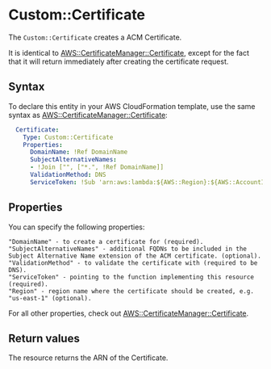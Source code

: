 # Custom::Certificate
The `Custom::Certificate` creates a ACM Certificate.

It is identical to [AWS::CertificateManager::Certificate](https://docs.aws.amazon.com/AWSCloudFormation/latest/UserGuide/aws-resource-certificatemanager-certificate.html), except for the fact that it will return immediately after creating the certificate request.


## Syntax
To declare this entity in your AWS CloudFormation template, use the same syntax as [AWS::CertificateManager::Certificate](https://docs.aws.amazon.com/AWSCloudFormation/latest/UserGuide/aws-resource-certificatemanager-certificate.html):

```yaml
  Certificate:
    Type: Custom::Certificate
    Properties:
      DomainName: !Ref DomainName
      SubjectAlternativeNames:
      - !Join ["", ["*.", !Ref DomainName]]
      ValidationMethod: DNS
      ServiceToken: !Sub 'arn:aws:lambda:${AWS::Region}:${AWS::AccountId}:function:binxio-cfn-certificate-provider'
```

## Properties
You can specify the following properties:

    "DomainName" - to create a certificate for (required).
    "SubjectAlternativeNames" - additional FQDNs to be included in the Subject Alternative Name extension of the ACM certificate. (optional).
    "ValidationMethod" - to validate the certificate with (required to be DNS).
    "ServiceToken" - pointing to the function implementing this resource (required).
    "Region" - region name where the certificate should be created, e.g. "us-east-1" (optional).

For all other properties, check out [AWS::CertificateManager::Certificate](https://docs.aws.amazon.com/AWSCloudFormation/latest/UserGuide/aws-resource-certificatemanager-certificate.html).
 
## Return values
The resource returns the ARN of the Certificate.

